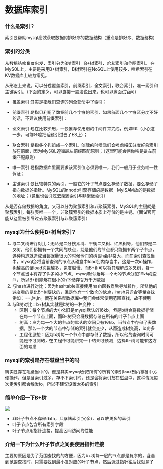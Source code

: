 # 数据库索引
### 什么是索引？

索引是帮助mysql高效获取数据的排好序的数据结构（重点是排好序、数据结构）

### 索引的分类

从数据结构角度出发，索引分为B树索引，B+树索引，哈希索引和位图索引。 在MySQL上，主要是采用B+树索引，B树索引在NoSQL上使用较多，哈希索引在KV数据库上较为常见。

从形态上来说，可以分成覆盖索引，前缀索引，全文索引，联合索引，唯一索引和主键索引。（下面的定义，可以直接一股脑说出来，也可以等面试官问）

* 覆盖索引:其实是指我们查询的列全部命中了索引；

* 前缀索引:是指只利用了数据前几个字符的索引，如果前面几个字符区分度不好的话，不建议使用前缀索引；

* 全文索引:现在比较少用，一般推荐使用别的中间件来完成，例如ES（小心这一步，可能咔嚓把话题引过去了ES上）；

* 联合索引:是指多个列组成一个索引。创建的时候我们会考虑把区分度好的索引放在前面，因为MySQL遵循最左前缀匹配原则；（这里可能会问你啥是最左前缀匹配原则）

* 唯一索引:是指数据库里面要求该索引值必须要唯一，我们一般用于业务唯一性保证；

* 主键索引:是比较特殊的索引，一般它的叶子节点要么存储了数据，要么存储了指向数据的指针。MySQL的innodb引擎存储的是数据，MyISAM放的是数据的地址；（这里也会引过去聚簇索引与非聚簇索引）

从是否存储数据的角度，又可以分为聚簇索引和非聚簇索引，MySQL的主键就是聚簇索引，每张表唯一一个，非聚簇索引的数据本质上存储的是主键。（面试官可能从这里被引导过去聚簇索引与非聚簇索引）

### mysql为什么使用B+树当索引？

1. 与二叉树进行对比：无论是二分搜索树、平衡二叉树、红黑树等，他们都是二叉树，他们都拥有一个共同的缺点，就是他们的节点都只能拥有两个子节点，这种构造就造成当数据量很大的时候他们的树高h会非常大，而在索引查找当中，mysql会将当前查询的节点从磁盘中load到内存当中，这是一次io操作，树越高的话load次数越多，速度越慢。而B+树可以将其理解成多叉树，每一个节点当中有存了许多的小节点，mysql默认给每一个大的节点分配16kb的空间，所以B+树能够在很小的h下储存百万千万数据
2. 与hash进行对比：因为hashtable直接使用hash函数然后寻址操作，所以他的速度看的是比B+树要快的，但是他有一个致命的缺点，hash只适合等量查找例如：==,!=,in。而在关系型数据库中我们会经常使用范围查找，故不使用
3. 与B树对比：b+树其实就是b树的一种变种：
   *  区别：每个节点的大小依旧是mysql默认的16kb，但是b树会将数据存储在每一个节点上面，而B+树只会将数据存储在所有的叶子节点上面
   *  树高：应为每一个大的节点的默认的空间只有16kb，当节点中存储了表数据，那么一个大的节点中存储的索引就会变少，从而造成树变高，io变多
   *  工程化思想：因为b树每一个节点中都存储了数据，所以他的查询时间可能是不可测的，在工程中可能讲究一个结果可预测，选择B+树可能有这方面的考虑

### mysql的索引是存在磁盘当中的吗

确实是存在磁盘当中的，但是其实mysql会把所有的所有的索引load到内存当中方便操作，但是当索引过多，存不下索引时，还是会将索引放在磁盘中，这种情况每次走索引都会触发io，所以不建议设置太多的索引

### 简单介绍一下B+树

![](https://gitee.com/coderth/blogimage/raw/master/img/20210419085150.png)

* 非叶子节点不存储data，只存储索引(冗余)，可以放更多的索引
* 叶子节点包含所有索引字段
* 叶子节点用指针连接，提高区间访问的性能

### 介绍一下为什么叶子节点之间要使用指针连接

主要的原因是为了范围查找的的方便，因为b+树每一层的节点都是有序的，当遇到范围查找时，只需要找到最小值对应的叶子节点，然后通过指针往后找就是了
